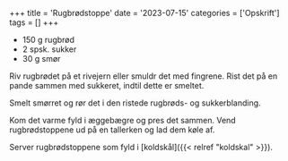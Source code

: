 +++
title = 'Rugbrødstoppe'
date = '2023-07-15'
categories = ['Opskrift']
tags = []
+++

- 150 g rugbrød
- 2 spsk. sukker
- 30 g smør

Riv rugbrødet på et rivejern eller smuldr det med fingrene. Rist det på en pande sammen med sukkeret, indtil dette er smeltet.

Smelt smørret og rør det i den ristede rugbrøds- og sukkerblanding.

Kom det varme fyld i æggebægre og pres det sammen. Vend rugbrødstoppene ud på en tallerken og lad dem køle af.

Server rugbrødstoppene som fyld i [koldskål]({{< relref "koldskal" >}}).
